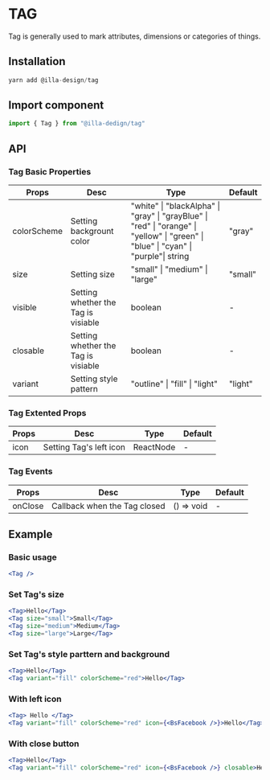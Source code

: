 # TAG

Tag is generally used to mark attributes, dimensions or categories of things.

## Installation

```jsx
yarn add @illa-design/tag
```

## Import component

```jsx
import { Tag } from "@illa-dedign/tag"
```

## API

### Tag Basic Properties

| Props       | Desc                                | Type                                                         | Default   |
| ----------- | ----------------------------------- | ------------------------------------------------------------ | --------- |
| colorScheme | Setting backgrount color            | "white" \| "blackAlpha" \| "gray" \| "grayBlue" \| "red" \| "orange" \| "yellow" \| "green" \| "blue" \| "cyan" \| "purple"\| string | "gray"  |
| size        | Setting size                        | "small" \| "medium" \| "large"                             | "small" |
| visible     | Setting whether the Tag is visiable | boolean                                                    | -       |
| closable    | Setting whether the Tag is visiable | boolean                                                    | -       |
| variant     | Setting style pattern               | "outline" \| "fill" \| "light"                             | "light" |

### Tag Extented Props

| Props | Desc                    | Type      | Default |
| ----- | ----------------------- | --------- | ------- |
| icon  | Setting Tag's left icon | ReactNode | -       |

### Tag Events

| Props   | Desc                         | Type       | Default |
| ------- | ---------------------------- | ---------- | ------- |
| onClose | Callback when the Tag closed | () => void | -       |

## Example

### Basic usage

```jsx
<Tag />
```

### Set Tag's size

```jsx
<Tag>Hello</Tag>
<Tag size="small">Small</Tag>
<Tag size="medium">Medium</Tag>
<Tag size="large">Large</Tag>
```

### Set Tag's style parttern and background

```jsx
<Tag>Hello</Tag>
<Tag variant="fill" colorScheme="red">Hello</Tag>
```

### With left icon

```jsx
<Tag> Hello </Tag>
<Tag variant="fill" colorScheme="red" icon={<BsFacebook />}>Hello</Tag>
```

### With close button

```jsx
<Tag>Hello</Tag>
<Tag variant="fill" colorScheme="red" icon={<BsFacebook />} closable>Hello</Tag>
```
